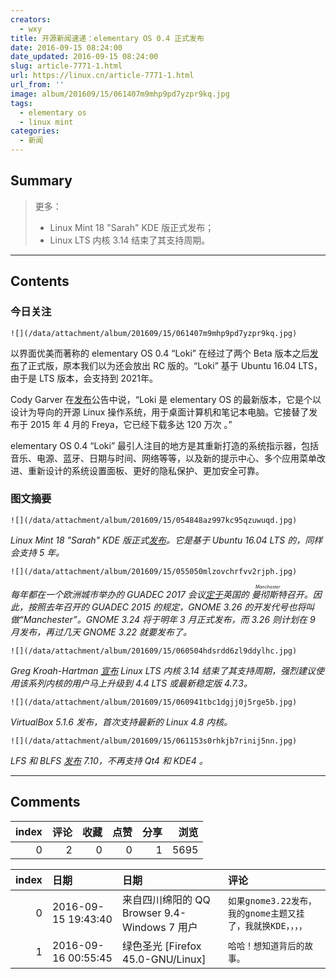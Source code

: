 ```yaml
---
creators:
  - wxy
title: 开源新闻速递：elementary OS 0.4 正式发布
date: 2016-09-15 08:24:00
date_updated: 2016-09-15 08:24:00
slug: article-7771-1.html
url: https://linux.cn/article-7771-1.html
url_from: ''
image: album/201609/15/061407m9mhp9pd7yzpr9kq.jpg
tags:
  - elementary os
  - linux mint
categories:
  - 新闻
---
```


## Summary

> 更多：
> - Linux Mint 18 &quot;Sarah&quot; KDE 版正式发布；
> -  Linux LTS 内核 3.14 结束了其支持周期。

***

<!-- more -->

## Contents

### 今日关注

`![](/data/attachment/album/201609/15/061407m9mhp9pd7yzpr9kq.jpg)`

以界面优美而著称的 elementary OS 0.4 “Loki” 在经过了两个 Beta 版本之后[发布](http://blog.elementary.io/post/147637979911/loki-04-stable-release)了正式版，原本我们以为还会放出 RC 版的。“Loki” 基于 Ubuntu 16.04 LTS，由于是 LTS 版本，会支持到 2021年。

Cody Garver 在[发布](http://blog.elementary.io/post/147637979911/loki-04-stable-release)公告中说，“Loki 是 elementary OS 的最新版本，它是个以设计为导向的开源 Linux 操作系统，用于桌面计算机和笔记本电脑。它接替了发布于 2015 年 4 月的 Freya，它已经下载多达 120 万次 。”

elementary OS 0.4 “Loki” 最引人注目的地方是其重新打造的系统指示器，包括音乐、电源、蓝牙、日期与时间、网络等等，以及新的提示中心、多个应用菜单改进、重新设计的系统设置面板、更好的隐私保护、更加安全可靠。

### 图文摘要

`![](/data/attachment/album/201609/15/054848az997kc95qzuwuqd.jpg)`

*Linux Mint 18 "Sarah" KDE 版正式[发布](http://blog.linuxmint.com/?p=3092)。它是基于 Ubuntu 16.04 LTS 的，同样会支持 5 年。*

`![](/data/attachment/album/201609/15/055050mlzovchrfvv2rjph.jpg)`

*每年都在一个欧洲城市举办的 GUADEC 2017 会议[定于](https://www.gnome.org/news/2016/09/guadec-2017/)英国的<ruby> 曼彻斯特 <rp>  （ </rp> <rt>  Manchester </rt> <rp>  ） </rp></ruby>召开。因此，按照去年召开的 GUADEC 2015 的规定，GNOME 3.26 的开发代号也将叫做“Manchester”。GNOME 3.24 将于明年 3 月正式发布，而 3.26 则计划在 9 月发布，再过几天 GNOME 3.22 就要发布了。*

`![](/data/attachment/album/201609/15/060504hdsrdd6zl9ddylhc.jpg)`

*Greg Kroah-Hartman [宣布](http://lkml.iu.edu/hypermail/linux/kernel/1609.1/02103.html) Linux LTS 内核 3.14 结束了其支持周期，强烈建议使用该系列内核的用户马上升级到 4.4 LTS 或最新稳定版 4.7.3。*

`![](/data/attachment/album/201609/15/060941tbc1dgjj0j5rge5b.jpg)`

*VirtualBox 5.1.6 发布，首次支持最新的 Linux 4.8 内核。*

`![](/data/attachment/album/201609/15/061153s0rhkjb7rinij5nn.jpg)`

*LFS 和 BLFS [发布](http://lists.linuxfromscratch.org/pipermail/lfs-support/2016-September/050372.html) 7.10，不再支持 Qt4 和 KDE4 。*

***

## Comments


|   index |   评论 |   收藏 |   点赞 |   分享 |   浏览 |
|--------:|-------:|-------:|-------:|-------:|-------:|
|       0 |      2 |      0 |      0 |      1 |   5695 |

|   index | 日期                | 日期                                         | 评论                                                        |
|--------:|:--------------------|:---------------------------------------------|:------------------------------------------------------------|
|       0 | 2016-09-15 19:43:40 | 来自四川绵阳的 QQ Browser 9.4-Windows 7 用户 | `如果gnome3.22发布，我的gnome主题又挂了，我就换KDE，，，，` |
|       1 | 2016-09-16 00:55:45 | 绿色圣光 [Firefox 45.0-GNU/Linux]            | `哈哈！想知道背后的故事。`                                  |
